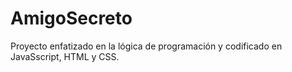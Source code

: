 # AmigoSecreto
Proyecto enfatizado en la lógica de programación y codificado en JavaSscript, HTML y CSS.
